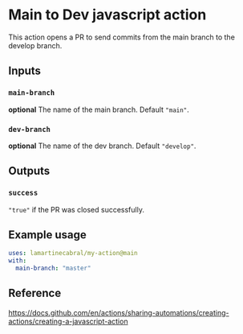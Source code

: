 # Main to Dev javascript action

This action opens a PR to send commits from the main branch to the develop branch.

## Inputs

### `main-branch`

**optional** The name of the main branch. Default `"main"`.

### `dev-branch`

**optional** The name of the dev branch. Default `"develop"`.

## Outputs

### `success`

`"true"` if the PR was closed successfully.

## Example usage

```yaml
uses: lamartinecabral/my-action@main
with:
  main-branch: "master"
```

## Reference

https://docs.github.com/en/actions/sharing-automations/creating-actions/creating-a-javascript-action
